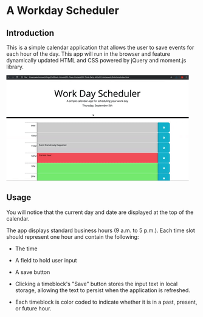 # A Workday Scheduler

## Introduction
This is a simple calendar application that allows the user to save events for each hour of the day. This app will run in the browser and feature dynamically updated HTML and CSS powered by jQuery and moment.js library.

![day planner demo](./05-Third-Party-APIs-homework-demo.gif)

## Usage
You will notice that the current day and date are displayed at the top of the calendar.

The app displays standard business hours (9 a.m. to 5 p.m.). Each time slot should represent one hour and contain the following:

* The time

* A field to hold user input

* A save button

* Clicking a timeblock's "Save" button stores the input text in local storage, allowing the text to persist when the application is refreshed.

* Each timeblock is color coded to indicate whether it is in a past, present, or future hour.